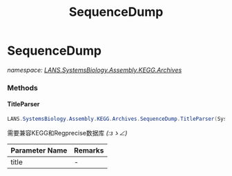 ﻿---
title: SequenceDump
---

# SequenceDump
_namespace: [LANS.SystemsBiology.Assembly.KEGG.Archives](N-LANS.SystemsBiology.Assembly.KEGG.Archives.html)_





### Methods

#### TitleParser
```csharp
LANS.SystemsBiology.Assembly.KEGG.Archives.SequenceDump.TitleParser(System.String)
```
需要兼容KEGG和Regprecise数据库 _(:зゝ∠)_

|Parameter Name|Remarks|
|--------------|-------|
|title|-|



